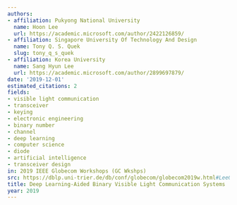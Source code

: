 ```yaml
---
authors:
- affiliation: Pukyong National University
  name: Hoon Lee
  url: https://academic.microsoft.com/author/2422126859/
- affiliation: Singapore University Of Technology And Design
  name: Tony Q. S. Quek
  slug: tony_q_s_quek
- affiliation: Korea University
  name: Sang Hyun Lee
  url: https://academic.microsoft.com/author/2899697879/
date: '2019-12-01'
estimated_citations: 2
fields:
- visible light communication
- transceiver
- keying
- electronic engineering
- binary number
- channel
- deep learning
- computer science
- diode
- artificial intelligence
- transceiver design
in: 2019 IEEE Globecom Workshops (GC Wkshps)
src: https://dblp.uni-trier.de/db/conf/globecom/globecom2019w.html#LeeQL19
title: Deep Learning-Aided Binary Visible Light Communication Systems
year: 2019
---
```

